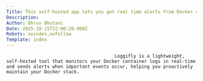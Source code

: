 ```yaml
---
Title: This self-hosted app lets you get real time alerts from Docker container logs
Description: 
Author: Dhruv Bhutani
Date: 2025-10-15T22:00:20.000Z
Robots: noindex,nofollow
Template: index
---
```


                                            Loggifly is a lightweight, self-hosted tool that monitors your Docker container logs in real-time and sends alerts when important events occur, helping you proactively maintain your Docker stack.
                                        
